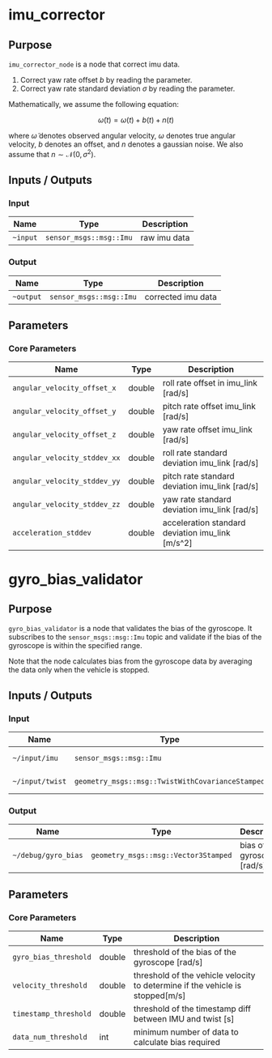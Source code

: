 # imu_corrector

## Purpose

`imu_corrector_node` is a node that correct imu data.

1. Correct yaw rate offset $b$ by reading the parameter.
2. Correct yaw rate standard deviation $\sigma$ by reading the parameter.

Mathematically, we assume the following equation:

$$
\tilde{\omega}(t) = \omega(t) + b(t) + n(t)
$$

where $\tilde{\omega}$ denotes observed angular velocity, $\omega$ denotes true angular velocity, $b$ denotes an offset, and $n$ denotes a gaussian noise.
We also assume that $n\sim\mathcal{N}(0, \sigma^2)$.

<!-- TODO(TIER IV): Make this repository public or change the link. -->
<!-- Use the value estimated by [deviation_estimator](https://github.com/tier4/calibration_tools/tree/main/localization/deviation_estimation_tools) as the parameters for this node. -->

## Inputs / Outputs

### Input

| Name     | Type                    | Description  |
| -------- | ----------------------- | ------------ |
| `~input` | `sensor_msgs::msg::Imu` | raw imu data |

### Output

| Name      | Type                    | Description        |
| --------- | ----------------------- | ------------------ |
| `~output` | `sensor_msgs::msg::Imu` | corrected imu data |

## Parameters

### Core Parameters

| Name                         | Type   | Description                                      |
| ---------------------------- | ------ | ------------------------------------------------ |
| `angular_velocity_offset_x`  | double | roll rate offset in imu_link [rad/s]             |
| `angular_velocity_offset_y`  | double | pitch rate offset imu_link [rad/s]               |
| `angular_velocity_offset_z`  | double | yaw rate offset imu_link [rad/s]                 |
| `angular_velocity_stddev_xx` | double | roll rate standard deviation imu_link [rad/s]    |
| `angular_velocity_stddev_yy` | double | pitch rate standard deviation imu_link [rad/s]   |
| `angular_velocity_stddev_zz` | double | yaw rate standard deviation imu_link [rad/s]     |
| `acceleration_stddev`        | double | acceleration standard deviation imu_link [m/s^2] |

# gyro_bias_validator

## Purpose

`gyro_bias_validator` is a node that validates the bias of the gyroscope. It subscribes to the `sensor_msgs::msg::Imu` topic and validate if the bias of the gyroscope is within the specified range.

Note that the node calculates bias from the gyroscope data by averaging the data only when the vehicle is stopped.

## Inputs / Outputs

### Input

| Name            | Type                                             | Description            |
| --------------- | ------------------------------------------------ | ---------------------- |
| `~/input/imu`   | `sensor_msgs::msg::Imu`                          | **corrected** imu data |
| `~/input/twist` | `geometry_msgs::msg::TwistWithCovarianceStamped` | vehicle velocity       |

### Output

| Name                | Type                                 | Description                   |
| ------------------- | ------------------------------------ | ----------------------------- |
| `~/debug/gyro_bias` | `geometry_msgs::msg::Vector3Stamped` | bias of the gyroscope [rad/s] |

## Parameters

### Core Parameters

| Name                  | Type   | Description                                                                   |
| --------------------- | ------ | ----------------------------------------------------------------------------- |
| `gyro_bias_threshold` | double | threshold of the bias of the gyroscope [rad/s]                                |
| `velocity_threshold`  | double | threshold of the vehicle velocity to determine if the vehicle is stopped[m/s] |
| `timestamp_threshold` | double | threshold of the timestamp diff between IMU and twist [s]                     |
| `data_num_threshold`  | int    | minimum number of data to calculate bias required                             |
